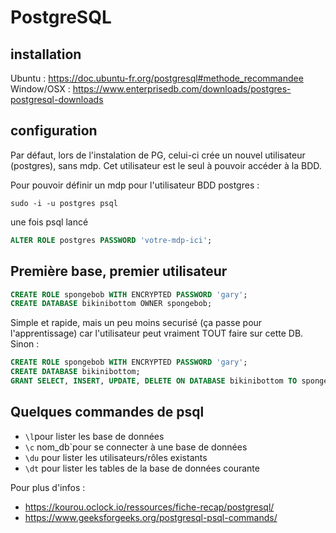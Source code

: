 # PostgreSQL

## installation

Ubuntu : https://doc.ubuntu-fr.org/postgresql#methode_recommandee
Window/OSX : https://www.enterprisedb.com/downloads/postgres-postgresql-downloads

## configuration

Par défaut, lors de l'instalation de PG, celui-ci crée un nouvel utilisateur (postgres), sans mdp. Cet utilisateur est le seul à pouvoir accéder à la BDD.

Pour pouvoir définir un mdp pour l'utilisateur BDD postgres :

```
sudo -i -u postgres psql
```

une fois psql lancé

```sql
ALTER ROLE postgres PASSWORD 'votre-mdp-ici';
```

## Première base, premier utilisateur

```sql
CREATE ROLE spongebob WITH ENCRYPTED PASSWORD 'gary';
CREATE DATABASE bikinibottom OWNER spongebob;
```

Simple et rapide, mais un peu moins securisé (ça passe pour l'apprentissage) car l'utilisateur peut vraiment TOUT faire sur cette DB. Sinon :

```sql
CREATE ROLE spongebob WITH ENCRYPTED PASSWORD 'gary';
CREATE DATABASE bikinibottom;
GRANT SELECT, INSERT, UPDATE, DELETE ON DATABASE bikinibottom TO spongebob;
```

## Quelques commandes de psql

- `\l`pour lister les base de données
- `\c` nom_db`pour se connecter à une base de données
- `\du` pour lister les utilisateurs/rôles existants
- `\dt` pour lister les tables de la base de données courante

Pour plus d'infos :
- https://kourou.oclock.io/ressources/fiche-recap/postgresql/
- https://www.geeksforgeeks.org/postgresql-psql-commands/
